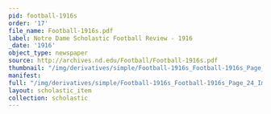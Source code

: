 ```yaml
---
pid: football-1916s
order: '17'
file_name: Football-1916s.pdf
label: Notre Dame Scholastic Football Review - 1916
_date: '1916'
object_type: newspaper
source: http://archives.nd.edu/Football/Football-1916s.pdf
thumbnail: "/img/derivatives/simple/Football-1916s_Football-1916s_Page_24_Image_0001/thumbnail.jpg"
manifest:
full: "/img/derivatives/simple/Football-1916s_Football-1916s_Page_24_Image_0001/fullwidth.jpg"
layout: scholastic_item
collection: scholastic
---
```

